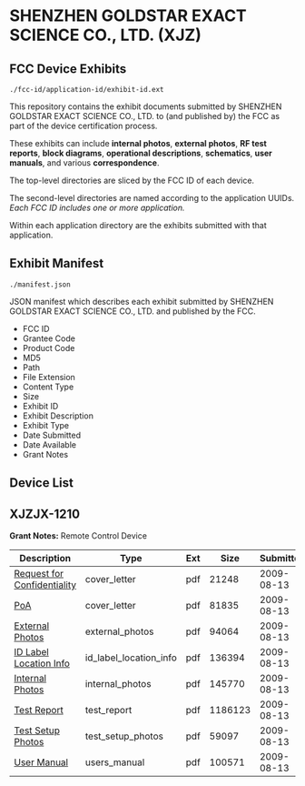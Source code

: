 # SHENZHEN GOLDSTAR EXACT SCIENCE CO., LTD. (XJZ)
## FCC Device Exhibits

```
./fcc-id/application-id/exhibit-id.ext
```

This repository contains the exhibit documents submitted by SHENZHEN GOLDSTAR EXACT SCIENCE CO., LTD. to (and published by) the FCC as part of the device certification process.

These exhibits can include **internal photos**, **external photos**, **RF test reports**, **block diagrams**, **operational descriptions**, **schematics**, **user manuals**, and various **correspondence**.

The top-level directories are sliced by the FCC ID of each device.

The second-level directories are named according to the application UUIDs. *Each FCC ID includes one or more application.*

Within each application directory are the exhibits submitted with that application. 

## Exhibit Manifest

```
./manifest.json
```

JSON manifest which describes each exhibit submitted by SHENZHEN GOLDSTAR EXACT SCIENCE CO., LTD. and published by the FCC.

- FCC ID
- Grantee Code
- Product Code
- MD5
- Path
- File Extension
- Content Type
- Size
- Exhibit ID
- Exhibit Description
- Exhibit Type
- Date Submitted
- Date Available
- Grant Notes

## Device List
## XJZJX-1210
**Grant Notes:** Remote Control Device

| Description | Type | Ext | Size | Submitted | Available |
| ----------- | ---- | --- | ---- | --------- | --------- |
| [Request for Confidentiality](XJZJX-1210/b191569ab0dab2e97806cf57e36b773e/1152954.pdf) | cover_letter | pdf | 21248 | 2009-08-13 | 2009-08-13 |
| [PoA](XJZJX-1210/b191569ab0dab2e97806cf57e36b773e/1152961.pdf) | cover_letter | pdf | 81835 | 2009-08-13 | 2009-08-13 |
| [External Photos](XJZJX-1210/b191569ab0dab2e97806cf57e36b773e/1152955.pdf) | external_photos | pdf | 94064 | 2009-08-13 | 2009-08-13 |
| [ID Label Location Info](XJZJX-1210/b191569ab0dab2e97806cf57e36b773e/1152958.pdf) | id_label_location_info | pdf | 136394 | 2009-08-13 | 2009-08-13 |
| [Internal Photos](XJZJX-1210/b191569ab0dab2e97806cf57e36b773e/1152956.pdf) | internal_photos | pdf | 145770 | 2009-08-13 | 2009-08-13 |
| [Test Report](XJZJX-1210/b191569ab0dab2e97806cf57e36b773e/1152963.pdf) | test_report | pdf | 1186123 | 2009-08-13 | 2009-08-13 |
| [Test Setup Photos](XJZJX-1210/b191569ab0dab2e97806cf57e36b773e/1152964.pdf) | test_setup_photos | pdf | 59097 | 2009-08-13 | 2009-08-13 |
| [User Manual](XJZJX-1210/b191569ab0dab2e97806cf57e36b773e/1152962.pdf) | users_manual | pdf | 100571 | 2009-08-13 | 2009-08-13 |
